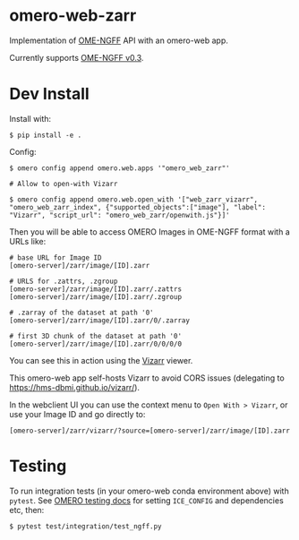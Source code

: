 # omero-web-zarr
Implementation of [OME-NGFF](https://ngff.openmicroscopy.org/latest/) API with an omero-web app.

Currently supports [OME-NGFF v0.3](https://ngff.openmicroscopy.org/0.2/index.html).

# Dev Install

Install with:

    $ pip install -e .

Config:

    $ omero config append omero.web.apps '"omero_web_zarr"'

    # Allow to open-with Vizarr

    $ omero config append omero.web.open_with '["web_zarr_vizarr", "omero_web_zarr_index", {"supported_objects":["image"], "label": "Vizarr", "script_url": "omero_web_zarr/openwith.js"}]'

Then you will be able to access OMERO Images in OME-NGFF format with a URLs like:

    # base URL for Image ID
    [omero-server]/zarr/image/[ID].zarr

    # URLS for .zattrs, .zgroup
    [omero-server]/zarr/image/[ID].zarr/.zattrs
    [omero-server]/zarr/image/[ID].zarr/.zgroup

    # .zarray of the dataset at path '0'
    [omero-server]/zarr/image/[ID].zarr/0/.zarray

    # first 3D chunk of the dataset at path '0'
    [omero-server]/zarr/image/[ID].zarr/0/0/0/0


You can see this in action using the [Vizarr](https://github.com/hms-dbmi/vizarr/) viewer.

This omero-web app self-hosts Vizarr to avoid CORS issues (delegating to https://hms-dbmi.github.io/vizarr/).

In the webclient UI you can use the context menu to `Open With > Vizarr`, or use your Image ID and go directly to:

    [omero-server]/zarr/vizarr/?source=[omero-server]/zarr/image/[ID].zarr

# Testing

To run integration tests (in your omero-web conda environment above) with `pytest`.
See [OMERO testing docs](https://docs.openmicroscopy.org/latest/omero/developers/testing.html)
for setting `ICE_CONFIG` and dependencies etc, then:

    $ pytest test/integration/test_ngff.py

